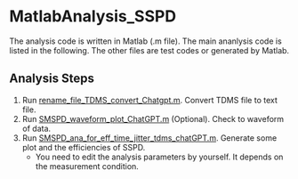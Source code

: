 # MatlabAnalysis_SSPD
The analysis code is written in Matlab (.m file).
The main ananlysis code is listed in the following. The other files are test codes or generated by Matlab.
## Analysis Steps
1. Run [rename_file_TDMS_convert_Chatgpt.m](rename_file_TDMS_convert_Chatgpt.m).  Convert TDMS file to text file.
2. Run [SMSPD_waveform_plot_ChatGPT.m](SMSPD_waveform_plot_ChatGPT.m) (Optional). Check to waveform of data.
3. Run [SMSPD_ana_for_eff_time_jitter_tdms_chatGPT.m](SMSPD_ana_for_eff_time_jitter_tdms_chatGPT.m). Generate some plot and the efficiencies of SSPD.
   * You need to edit the analysis parameters by yourself. It depends on the measurement condition.
